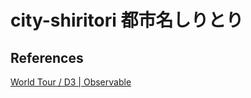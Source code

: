# city-shiritori 都市名しりとり

## References

[World Tour / D3 | Observable](https://observablehq.com/@d3/world-tour)
